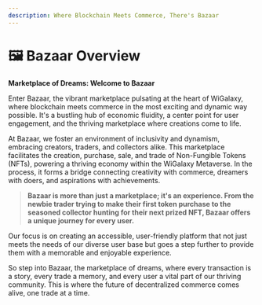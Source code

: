 ```yaml
---
description: Where Blockchain Meets Commerce, There's Bazaar
---
```


# 🖼 Bazaar Overview

**Marketplace of Dreams: Welcome to Bazaar**

Enter Bazaar, the vibrant marketplace pulsating at the heart of WiGalaxy, where blockchain meets commerce in the most exciting and dynamic way possible. It's a bustling hub of economic fluidity, a center point for user engagement, and the thriving marketplace where creations come to life.

At Bazaar, we foster an environment of inclusivity and dynamism, embracing creators, traders, and collectors alike. This marketplace facilitates the creation, purchase, sale, and trade of Non-Fungible Tokens (NFTs), powering a thriving economy within the WiGalaxy Metaverse. In the process, it forms a bridge connecting creativity with commerce, dreamers with doers, and aspirations with achievements.

> **Bazaar is more than just a marketplace; it's an experience. From the newbie trader trying to make their first token purchase to the seasoned collector hunting for their next prized NFT, Bazaar offers a unique journey for every user.**&#x20;

Our focus is on creating an accessible, user-friendly platform that not just meets the needs of our diverse user base but goes a step further to provide them with a memorable and enjoyable experience.

So step into Bazaar, the marketplace of dreams, where every transaction is a story, every trade a memory, and every user a vital part of our thriving community. This is where the future of decentralized commerce comes alive, one trade at a time.
